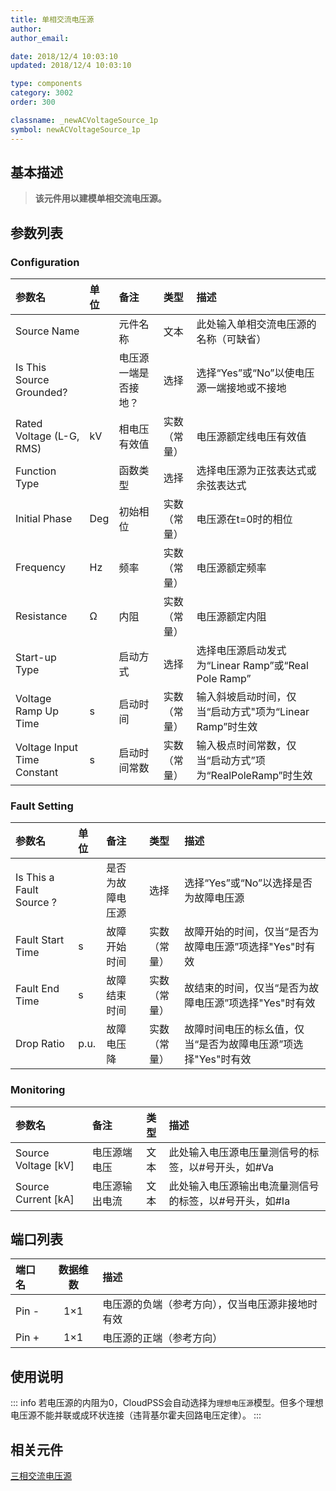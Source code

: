 ```yaml
---
title: 单相交流电压源
author: 
author_email:

date: 2018/12/4 10:03:10
updated: 2018/12/4 10:03:10

type: components
category: 3002
order: 300

classname: _newACVoltageSource_1p
symbol: newACVoltageSource_1p
---
```

## 基本描述

<!-- ![单相交流电压源](./单相交流电压源.png) -->
> **该元件用以建模单相交流电压源。**

## 参数列表
### Configuration
| 参数名 | 单位 | 备注 | 类型 | 描述 |
| :--- | :--- | :--- | :--: | :--- |
| Source Name |  | 元件名称 | 文本 | 此处输入单相交流电压源的名称（可缺省） |
| Is This Source Grounded? |  | 电压源一端是否接地？ | 选择 | 选择“Yes”或“No”以使电压源一端接地或不接地 |
| Rated Voltage (L-G, RMS) | kV | 相电压有效值 | 实数（常量） | 电压源额定线电压有效值 |
| Function Type |  | 函数类型 | 选择 | 选择电压源为正弦表达式或余弦表达式 |
| Initial Phase | Deg | 初始相位 | 实数（常量） | 电压源在t=0时的相位 |
| Frequency | Hz | 频率 | 实数（常量） | 电压源额定频率 |
| Resistance | Ω | 内阻 | 实数（常量） | 电压源额定内阻 |
| Start-up Type |  | 启动方式 | 选择 | 选择电压源启动发式为“Linear Ramp”或“Real Pole Ramp” |
| Voltage Ramp Up Time | s | 启动时间 | 实数（常量） | 输入斜坡启动时间，仅当“启动方式"项为“Linear Ramp”时生效 |
| Voltage Input Time Constant | s | 启动时间常数 | 实数（常量） | 输入极点时间常数，仅当“启动方式”项为“RealPoleRamp”时生效 |

### Fault Setting
| 参数名 | 单位 | 备注 | 类型 | 描述 |
| :--- | :--- | :--- | :--: | :--- |
| Is This a Fault Source ? |  | 是否为故障电压源 | 选择 | 选择“Yes”或“No”以选择是否为故障电压源|
| Fault Start Time | s | 故障开始时间 | 实数（常量） | 故障开始的时间，仅当“是否为故障电压源”项选择"Yes"时有效 |
| Fault End Time | s | 故障结束时间 | 实数（常量） | 故结束的时间，仅当“是否为故障电压源”项选择"Yes"时有效 |
| Drop Ratio | p.u. | 故障电压降 | 实数（常量） | 故障时间电压的标幺值，仅当“是否为故障电压源”项选择"Yes"时有效|

### Monitoring
| 参数名 | 备注 | 类型 | 描述 |
| :--- | :--- | :--: | :--- |
| Source Voltage \[kV\] | 电压源端电压 | 文本 | 此处输入电压源电压量测信号的标签，以#号开头，如#Va |
| Source Current \[kA\] | 电压源输出电流 | 文本 | 此处输入电压源输出电流量测信号的标签，以#号开头，如#Ia |


## 端口列表

| 端口名 | 数据维数 | 描述 |
| :--- | :--:  | :--- |
| Pin - | 1×1 |电压源的负端（参考方向），仅当电压源非接地时有效 |
| Pin + | 1×1 |电压源的正端（参考方向）|

## 使用说明

::: info
若电压源的内阻为0，CloudPSS会自动选择为`理想电压源`模型。但多个理想电压源不能并联或成环状连接（违背基尔霍夫回路电压定律）。
:::


## 相关元件

[三相交流电压源](../../ThreePhaseComp/ACVoltageSource_3p/index.md)
